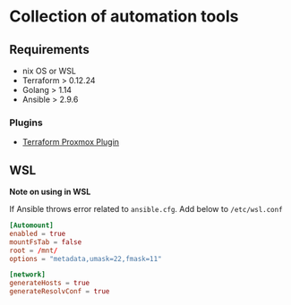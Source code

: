 # Collection of automation tools #

## Requirements ##

- nix OS or WSL
- Terraform > 0.12.24
- Golang > 1.14
- Ansible > 2.9.6

### Plugins ##

- [Terraform Proxmox Plugin](https://github.com/Telmate/terraform-provider-proxmox/blob/master/docs/installation.md)

## WSL ##

**Note on using in WSL**

If Ansible throws error related to `ansible.cfg`. Add below to `/etc/wsl.conf`

```conf
[Automount]
enabled = true
mountFsTab = false
root = /mnt/
options = "metadata,umask=22,fmask=11" 

[network]
generateHosts = true
generateResolvConf = true

```
